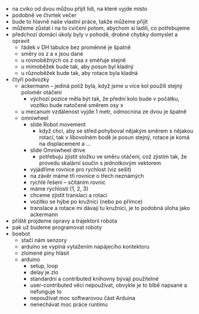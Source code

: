 - na cviko od dvou můžou přijít lidi, na které vyjde místo
- podobně ve čtvrtek večer
- bude to hlavně naše vlastní práce, takže můžeme přijít
- můžeme zůstat i na to cvičení potom, abychom si ladili, co potřebujeme
- předchozí domácí úkoly byly v pohodě, drobné chybky domyslet a opravit
	- řádek v DH tabulce bez proměnné je špatně
	- směry os z a x jsou dané
	- u rovnoběžných os z osa x směřuje stejně
	- u mimoběžek bude tak, aby posun byl kladný
	- u různoběžek bude tak, aby rotace byla kladná
- čtyři podvozky
	- ackermann – jediná potíž byla, když jsme u více kol použili stejný poloměr otáčení
		- výchozí pozice měla být tak, že přední kolo bude v počátku, vozítko bude natočené směrem osy x
	- u mecanum vzdálenost vyjde 1 metr, odmocnina ze dvou je špatně
	- omniwheel
		- slide Robot movement
			- když chci, aby se střed pohyboval nějakým směrem s nějakou rotací, tak v libovolném bodě je posun stejný, rotace je komá na displacement a …
		- slide Omniwheel drive
			- potřebuju zjistit složku ve směru otáčení, což zjistím tak, že provedu skalární součin s jednotkovým vektorem
		- vyjádříme rovnice pro rychlost (viz sešit)
		- na závěr máme tři rovnice o třech neznámých
		- rychlé řešení – sčítáním rovnic
		- máme rychlosti (1, 2, 3)
		- chceme zjistit translaci a rotaci
		- vozítko se hýbe po kružnici (nebo po přímce)
		- translace a rotace mi dávají tu kružnici, je to podobná úloha jako ackermann
- příště projdeme opravy a trajektorii robota
- pak už budeme programovat roboty
- boebot
	- stačí nám senzory
	- arduino se vypíná vytažením napájecího kontektoru
	- zlomené piny hlásit
	- arduino
		- setup, loop
		- delay je zlo
		- standardní a contributed knihovny bývají použitelné
		- user-contributed věci nepoužívat, obvykle je to blbě napsané a nefunguje to
		- nepoužívat moc softwarovou část Arduina
		- nenechávat moc práce runtimu
